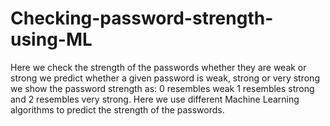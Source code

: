 # Checking-password-strength-using-ML
Here we check the strength of the passwords whether they are weak or strong
we predict whether a given password is weak, strong or very strong 
we show the password strength as:
0 resembles weak
1 resembles strong and
2 resembles very strong.
Here we use different Machine Learning algorithms to predict the strength of the passwords.
